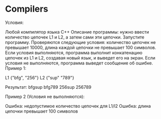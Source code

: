 # Compilers
Условия:

Любой компилятор языка C++ Описание программы: нужно ввести количество цепочек L1 и L2, а затем сами эти цепочки. Запустите программу. Проверяются следующие условия: количество цепочек не превышает 10000, длина каждой цепочки не превышает 100 символов. Если условия выполняются, программа выполнит конкатенацию цепочек из L1 и L2, создавая новый язык, и выведет его на экран. Если условия не выполняются, программа выведет сообщение об ошибке. Пример 1:

L1 {"bfg", "256"} L2 {"sup" "789"}

Результат: bfgsup bfg789 256sup 256789

Пример 2 (Условия не выполняются):

Ошибка: недопустимое количество цепочек для L1/l2 Ошибка: длина цепочки превышает 100 символов
